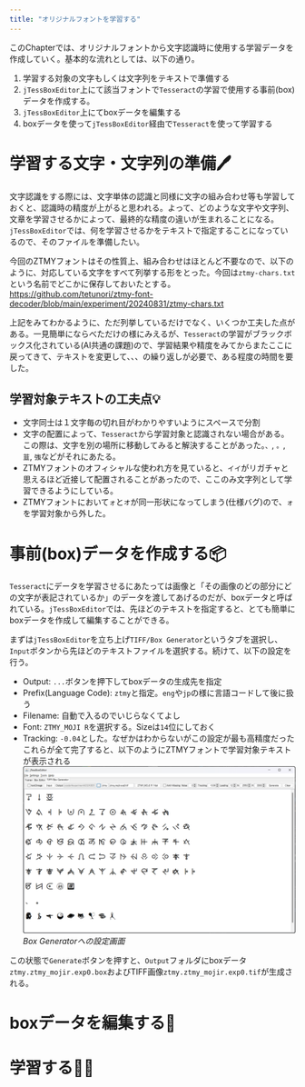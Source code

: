 ```yaml
---
title: "オリジナルフォントを学習する"
---
```


このChapterでは、オリジナルフォントから文字認識時に使用する学習データを作成していく。基本的な流れとしては、以下の通り。
1. 学習する対象の文字もしくは文字列をテキストで準備する
1. `jTessBoxEditor`上にて該当フォントで`Tesseract`の学習で使用する事前(box)データを作成する。
1. `jTessBoxEditor`上にてboxデータを編集する
1. boxデータを使って`jTessBoxEditor`経由で`Tesseract`を使って学習する

# 学習する文字・文字列の準備🖊
文字認識をする際には、文字単体の認識と同様に文字の組み合わせ等も学習しておくと、認識時の精度が上がると思われる。よって、どのような文字や文字列、文章を学習させるかによって、最終的な精度の違いが生まれることになる。`jTessBoxEditor`では、何を学習させるかをテキストで指定することになっているので、そのファイルを準備したい。

今回のZTMYフォントはその性質上、組み合わせはほとんど不要なので、以下のように、対応している文字をすべて列挙する形をとった。今回は`ztmy-chars.txt`という名前でどこかに保存しておいたとする。
https://github.com/tetunori/ztmy-font-decoder/blob/main/experiment/20240831/ztmy-chars.txt

上記をみてわかるように、ただ列挙しているだけでなく、いくつか工夫した点がある。一見簡単にならべただけの様にみえるが、`Tesseract`の学習がブラックボックス化されている(AI共通の課題)ので、学習結果や精度をみてからまたここに戻ってきて、テキストを変更して、、、の繰り返しが必要で、ある程度の時間を要した。

## 学習対象テキストの工夫点💡
- 文字同士は１文字毎の切れ目がわかりやすいようにスペースで分割
- 文字の配置によって、`Tesseract`から学習対象と認識されない場合がある。この際は、文字を別の場所に移動してみると解決することがあった。`、`, `。`, `韮`, `強`などがそれにあたる。
- ZTMYフォントのオフィシャルな使われ方を見ていると、`イイ`がリガチャと思えるほど近接して配置されることがあったので、ここのみ文字列として学習できるようにしている。
- ZTMYフォントにおいて`ォ`と`オ`が同一形状になってしまう(仕様バグ)ので、`ォ`を学習対象から外した。

# 事前(box)データを作成する📦
`Tesseract`にデータを学習させるにあたっては画像と「その画像のどの部分にどの文字が表記されているか」のデータを渡してあげるのだが、boxデータと呼ばれている。`jTessBoxEditor`では、先ほどのテキストを指定すると、とても簡単にboxデータを作成して編集することができる。

まずは`jTessBoxEditor`を立ち上げ`TIFF/Box Generator`というタブを選択し、`Input`ボタンから先ほどのテキストファイルを選択する。続けて、以下の設定を行う。
- Output: `...`ボタンを押下してboxデータの生成先を指定
- Prefix(Language Code): `ztmy`と指定。`eng`や`jp`の様に言語コードして後に扱う
- Filename: 自動で入るのでいじらなくてよし
- Font: `ZTMY_MOJI R`を選択する。Sizeは`14`位にしておく
- Tracking: `-0.04`とした。なぜかはわからないがこの設定が最も高精度だった
これらが全て完了すると、以下のようにZTMYフォントで学習対象テキストが表示される
![](/images/20240907-tetunori-tesseract/08.png)
*Box Generatorへの設定画面*

この状態で`Generate`ボタンを押すと、`Output`フォルダにboxデータ`ztmy.ztmy_mojir.exp0.box`およびTIFF画像`ztmy.ztmy_mojir.exp0.tif`が生成される。

# boxデータを編集する📝

# 学習する🧑‍🏫

